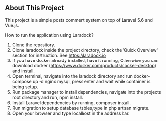 ## About This Project

This project is a simple posts comment system on top of Laravel 5.6 and Vue.js.

How to run the application using Laradock?

1. Clone the repository.
2. Clone laradock inside the project directory, check the 'Quick Overview' section for instruction. See https://laradock.io
3. If you have docker already installed, have it running, Otherwise you can download docker (https://www.docker.com/products/docker-desktop) and install.
3. Open terminal, navigate into the laradock directory and run docker-compose up -d nginx mysql, press enter and wait while container is being setup.
4. Run package manager to install dependencies, navigate into the projects root directory and run, npm install.
5. Install Laravel dependencies by running, composer install.
6. Run migration to setup database tables,type in php artisan migrate.
4. Open your browser and type localhost in the address bar.

